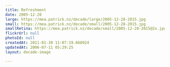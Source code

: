 ```yaml
---
title: Refreshment
date: 2005-12-28
large: https://mea.patrick.nz/decade/large/2005-12-28-2015.jpg
small: https://mea.patrick.nz/decade/small/2005-12-28-2015.jpg
smallRetina: https://mea.patrick.nz/decade/small/2005-12-28-2015@2x.jpg
flickrUrl: null
photoId: null
createdAt: 2011-01-30 11:07:19.660924
updatedAt: 2006-07-11 05:29:25
layout: decade-image

---
```


